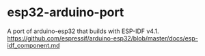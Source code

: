 # esp32-arduino-port
A port of arduino-esp32 that builds with ESP-IDF v4.1.
https://github.com/espressif/arduino-esp32/blob/master/docs/esp-idf_component.md

